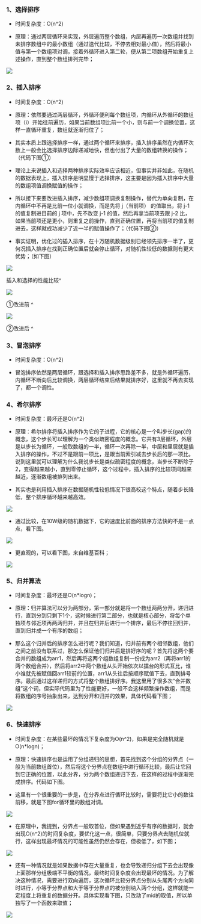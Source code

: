 ### 1、选择排序

*   时间复杂度：O(n^2)
    
*   原理：通过两层循环来实现，外层遍历整个数组，内层再遍历一次数组并找到未排序数组中的最小数组（通过迭代比较，不停去相对最小值），然后将最小值与第一个数组项对调，接着外循环进入第二轮，便从第二项数组开始重复上述操作，直到整个数组排列完毕；


![](https://user-gold-cdn.xitu.io/2020/3/20/170f89899da5bc69?w=607&h=319&f=png&s=22653)

### 2、插入排序

*   时间复杂度：O(n^2)
    
*   原理：依然要通过两层循环，外循环便利每个数组项，内循环从外循环的数组项（i）开始往前遍历，如果当前数组项比前一个小，则与前一个调换位置，这样一直循环重复，数组就逐渐归位了；
    
*   其实本质上跟选择排序一样，通过两个循环来排序，插入排序虽然在内循环次数上一般会比选择排序边际递减地快，但也付出了大量的数组转换的操作；（代码下图①）
    
*   理论上来说插入和选择两种排序实际效率应该相近，但事实并非如此，在随机的数据表现上，插入排序是明显慢于选择排序，这主要是因为插入排序中大量的数组项值调换赋值的操作；
    
*   所以接下来要改进插入排序，减少数组项调换复制操作，替代为单向复制，在内循环中不再是比前一位小就调换，而是先将 j（当前项） 的值取出，将 j-1 的值复制进目前的 j 项中，先不改变 j-1 的值，然后再拿当前项去跟 j-2 比，如果当前项还是更小，则重复之前操作，直到正确位置，再将当前项的值复制进去，这样就成功减少了近一半的赋值操作了；（代码下图②）
    
*   事实证明，优化过的插入排序，在十万随机数据级别已经领先排序一半了，更何况插入排序在找到正确位置后就会停止循环，对随机性较低的数据则有更大优势；（如下图）
    

![](https://user-gold-cdn.xitu.io/2020/3/20/170f898da6ca8f30?w=149&h=57&f=png&s=1829)

插入和选择的性能比较^

![](https://user-gold-cdn.xitu.io/2020/3/20/170f89904d95385f?w=594&h=331&f=png&s=22775)

①改进前 ^

![](https://user-gold-cdn.xitu.io/2020/3/20/170f899319ca14df?w=600&h=433&f=png&s=29850)

②改进后 ^

### 3、冒泡排序

*   时间复杂度：O(n^2)
    
*   冒泡排序依然是两层循环，跟选择和插入排序思路差不多，就是外循环遍历，内循环不断向后比较调换，两层循环结束后结果就排序好，这里就不再去实现了，都一个调性。
    

### 4、希尔排序

*   时间复杂度：最坏还是O(n^2)
    
*   原理：希尔排序将插入排序作为它的子进程，它的核心是一个叫步长(gap)的概念，这个步长可以理解为一个类似疏密程度的概念。它共有3层循环，外层是以步长为循环，一般取数组的一半，循环一次再除一半，中层和里层就是插入排序的操作，不过不是跟前一项比，是跟当前索引减去步长后的那一项比。说到这里就可以理解为什么我说步长是类似疏密程度的概念，当步长不断除于2，变得越来越小，直到零停止循环，这个过程中，插入排序的比较项间越来越近，逐渐数组被排列出来。
    
*   其实也是利用插入排序在数据随机性较低情况下很高校这个特点，随着步长降低，整个排序循环越来越高效。
    

![](https://user-gold-cdn.xitu.io/2020/3/20/170f89c390ace523?w=525&h=445&f=png&s=31357)

*   通过比较，在10W级的随机数据下，它的速度比前面的排序方法快的不是一点点，看下图。
    

![](https://user-gold-cdn.xitu.io/2020/3/20/170f89c69c46bef6?w=163&h=63&f=png&s=2901)

*   更直观的，可以看下图，来自维基百科；
    

![](https://user-gold-cdn.xitu.io/2020/3/20/170f896ded9ca521?w=277&h=344&f=gif&s=276994)

### 5、归并算法

*   时间复杂度：最坏还是O(n*logn)；
    
*   原理：归并算法可以分为两部分，第一部分就是将一个数组两两分开，递归进行，直到分到只剩下1个，这时候进行第二部分，也就是核心部分，将每个单独项与邻近项再两两归并，并且在归并后进行一个排序，最后不停往回归并，直到归并成一个有序的数组；
    
*   那么这个归并后的排序怎么进行呢？我们知道，归并前有两个相邻数组，他们之间之前没有联系过，那怎么保证他们归并后是排好序的呢？首先将这两个要合并的数组成为arr1，然后再将这两个组数组复制一份成为arr2（再将arr1的两个数组合并），然后将arr2中两个数组从头开始依次以擂台的形式互比，谁小谁就先被赋值回arr1较前的位置，arr1从头往后按顺序赋值下去，直到排号序。最后通过这样递归的方式将整个数组排好序。我这里用了很多次“合并数组”这个词，但实际代码里为了性能更好，一般不会这样频繁操作数组，而是将数组的序号抽象出来，达到分开和归并的效果，具体代码看下图；
    

![](https://user-gold-cdn.xitu.io/2020/3/20/170f89cd6d329d88?w=342&h=758&f=png&s=45898)

### 6、快速排序

*   时间复杂度：在某些最坏的情况下复杂度为O(n^2)，如果是完全随机就是O(n*logn)；
    
*   原理：快速排序也是运用了分组递归的思想，首先找到这个分组的分界点（一般为当前数组首位），然后将这个分界点在数组中进行循环比较，最后让它回到它正确的位置，以此分界，分为两个数组递归下去，在这样的过程中逐渐完成排序。代码如下图。
    
*   这里有一个很重要的一步是，在分界点进行循环比较时，需要将比它小的数往前移，就是下图for循环里的数组对调。
    

![](https://user-gold-cdn.xitu.io/2020/3/20/170f89f69295feca?w=453&h=511&f=png&s=31231)

*   在原理中，我提到，分界点一般取首位，但如果遇到近乎有序的数据时，就会出现O(n^2)的时间复杂度，要优化这一点，很简单，只要分界点去随机位就行，这样出现最坏情况的可能性虽然仍然会存在，但极低了，如下图；
    

![](https://user-gold-cdn.xitu.io/2020/3/20/170f89fe26443ee5?w=557&h=524&f=png&s=35766)

*   还有一种情况就是如果数据中存在大量重复，也会导致递归分组下去会出现像上面那样分组极端不平衡的情况，最终时间复杂度会出现最坏的情况。为了解决这种情况，需要进行双向遍历，这次循环比较分界点分别从头尾两个方向同时进行，小等于分界点和大于等于分界点的被分别纳入两个分组，这样就能一定程度上将重复的数据分开。具体实现看下图，只改动了mid的取值，所以单独写了一个函数来取值；
    

![](https://user-gold-cdn.xitu.io/2020/3/20/170f8a0109a9226b?w=697&h=497&f=png&s=43605)